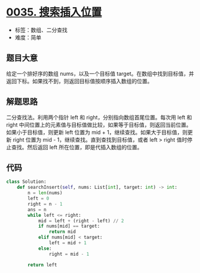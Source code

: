 # [0035. 搜索插入位置](https://leetcode.cn/problems/search-insert-position/)

- 标签：数组、二分查找
- 难度：简单

## 题目大意

给定一个排好序的数组 nums，以及一个目标值 target。在数组中找到目标值，并返回下标。如果找不到，则返回目标值按顺序插入数组的位置。

## 解题思路

二分查找法。利用两个指针 left 和 right，分别指向数组首尾位置。每次用 left 和 right 中间位置上的元素值与目标值做比较，如果等于目标值，则返回当前位置。如果小于目标值，则更新 left 位置为 mid + 1，继续查找。如果大于目标值，则更新 right 位置为 mid - 1，继续查找。直到查找到目标值，或者 left > right 值时停止查找。然后返回 left 所在位置，即是代插入数组的位置。

## 代码

```Python
class Solution:
    def searchInsert(self, nums: List[int], target: int) -> int:
        n = len(nums)
        left = 0
        right = n - 1
        ans = n
        while left <= right:
            mid = left + (right - left) // 2
            if nums[mid] == target:
                return mid
            elif nums[mid] < target:
                left = mid + 1
            else:
                right = mid - 1

        return left
```

